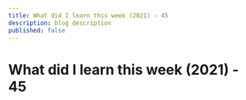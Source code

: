 ```yaml
---
title: What did I learn this week (2021) - 45
description: blog description
published: false
---
```


# What did I learn this week (2021) - 45
